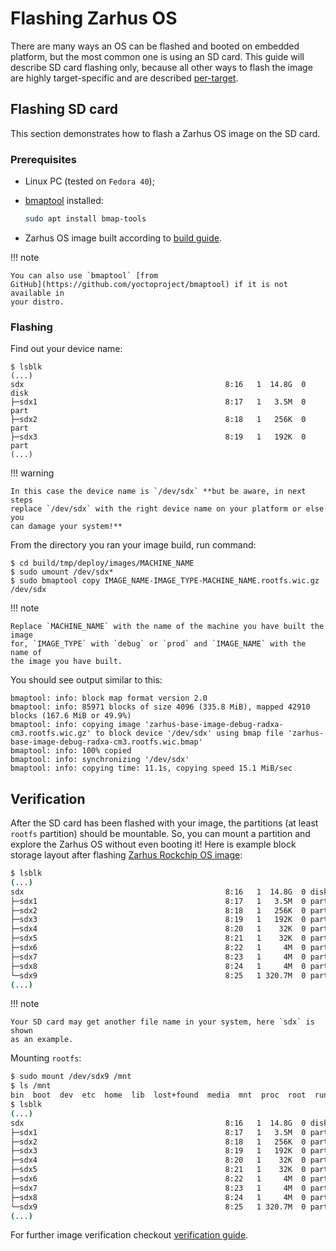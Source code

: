 # Flashing Zarhus OS

There are many ways an OS can be flashed and booted on embedded platform, but
the most common one is using an SD card. This guide will describe SD card
flashing only, because all other ways to flash the image are highly
target-specific and are described [per-target](../supported-targets/targets.md).

## Flashing SD card

This section demonstrates how to flash a Zarhus OS image on the SD card.

### Prerequisites

* Linux PC (tested on `Fedora 40`);
* [bmaptool](https://docs.yoctoproject.org/dev-manual/bmaptool.html)
  installed:

    ```bash
    sudo apt install bmap-tools
    ```

* Zarhus OS image built according to [build guide](./building.md).

!!! note

    You can also use `bmaptool` [from
    GitHub](https://github.com/yoctoproject/bmaptool) if it is not available in
    your distro.

### Flashing

Find out your device name:

```shell
$ lsblk
(...)
sdx                                             8:16   1  14.8G  0 disk
├─sdx1                                          8:17   1   3.5M  0 part
├─sdx2                                          8:18   1   256K  0 part
├─sdx3                                          8:19   1   192K  0 part
(...)
```

!!! warning

    In this case the device name is `/dev/sdx` **but be aware, in next steps
    replace `/dev/sdx` with the right device name on your platform or else you
    can damage your system!**

From the directory you ran your image build, run command:

```shell
$ cd build/tmp/deploy/images/MACHINE_NAME
$ sudo umount /dev/sdx*
$ sudo bmaptool copy IMAGE_NAME-IMAGE_TYPE-MACHINE_NAME.rootfs.wic.gz /dev/sdx
```

!!! note

    Replace `MACHINE_NAME` with the name of the machine you have built the image
    for, `IMAGE_TYPE` with `debug` or `prod` and `IMAGE_NAME` with the name of
    the image you have built.

You should see output similar to this:

```shell
bmaptool: info: block map format version 2.0
bmaptool: info: 85971 blocks of size 4096 (335.8 MiB), mapped 42910 blocks (167.6 MiB or 49.9%)
bmaptool: info: copying image 'zarhus-base-image-debug-radxa-cm3.rootfs.wic.gz' to block device '/dev/sdx' using bmap file 'zarhus-base-image-debug-radxa-cm3.rootfs.wic.bmap'
bmaptool: info: 100% copied
bmaptool: info: synchronizing '/dev/sdx'
bmaptool: info: copying time: 11.1s, copying speed 15.1 MiB/sec
```

## Verification

After the SD card has been flashed with your image, the partitions (at least
`rootfs` partition) should be mountable. So, you can mount a partition and
explore the Zarhus OS without even booting it! Here is example block storage
layout after flashing [Zarhus Rockchip OS
image](https://github.com/zarhus/meta-zarhus-bsp-rockchip/blob/main/wic/sdimage-rockchip.wks):

```bash
$ lsblk
(...)
sdx                                             8:16   1  14.8G  0 disk
├─sdx1                                          8:17   1   3.5M  0 part
├─sdx2                                          8:18   1   256K  0 part
├─sdx3                                          8:19   1   192K  0 part
├─sdx4                                          8:20   1    32K  0 part
├─sdx5                                          8:21   1    32K  0 part
├─sdx6                                          8:22   1     4M  0 part
├─sdx7                                          8:23   1     4M  0 part
├─sdx8                                          8:24   1     4M  0 part
└─sdx9                                          8:25   1 320.7M  0 part
(...)
```

!!! note

    Your SD card may get another file name in your system, here `sdx` is shown
    as an example.

Mounting `rootfs`:

```bash
$ sudo mount /dev/sdx9 /mnt
$ ls /mnt
bin  boot  dev  etc  home  lib  lost+found  media  mnt  proc  root  run  sbin  srv  sys  tmp  usr  var
$ lsblk
(...)
sdx                                             8:16   1  14.8G  0 disk
├─sdx1                                          8:17   1   3.5M  0 part
├─sdx2                                          8:18   1   256K  0 part
├─sdx3                                          8:19   1   192K  0 part
├─sdx4                                          8:20   1    32K  0 part
├─sdx5                                          8:21   1    32K  0 part
├─sdx6                                          8:22   1     4M  0 part
├─sdx7                                          8:23   1     4M  0 part
├─sdx8                                          8:24   1     4M  0 part
└─sdx9                                          8:25   1 320.7M  0 part  /mnt
(...)
```

For further image verification checkout [verification guide](./verification.md).
